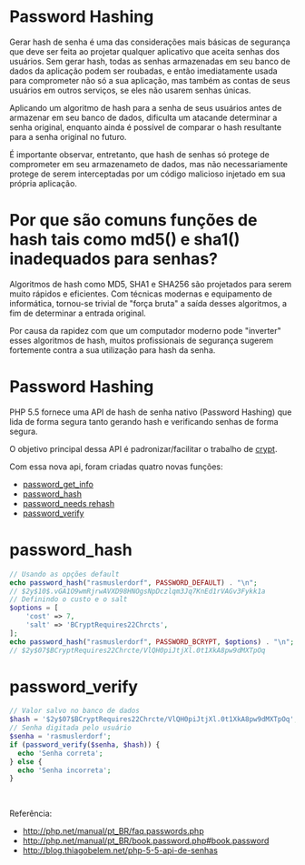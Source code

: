 # Password Hashing

Gerar hash de senha é uma das considerações mais básicas de segurança que deve ser 
feita ao projetar qualquer aplicativo que aceita senhas dos usuários. Sem gerar hash, 
todas as senhas armazenadas em seu banco de dados da aplicação podem ser roubadas, 
e então imediatamente usada para comprometer não só a sua aplicação, mas também as 
contas de seus usuários em outros serviços, se eles não usarem senhas únicas.

Aplicando um algoritmo de hash para a senha de seus usuários antes de armazenar em 
seu banco de dados, dificulta um atacande determinar a senha original, enquanto 
ainda é possível de comparar o hash resultante para a senha original no futuro.

É importante observar, entretanto, que hash de senhas só protege de comprometer 
em seu armazenameto de dados, mas não necessariamente protege de serem interceptadas 
por um código malicioso injetado em sua própria aplicação.

# Por que são comuns funções de hash tais como md5() e sha1() inadequados para senhas?

Algoritmos de hash como MD5, SHA1 e SHA256 são projetados para serem muito rápidos e eficientes. 
Com técnicas modernas e equipamento de informática, tornou-se trivial de "força bruta" a saída desses algoritmos, a fim de determinar a entrada original.

Por causa da rapidez com que um computador moderno pode "inverter" esses algoritmos de hash, 
muitos profissionais de segurança sugerem fortemente contra a sua utilização para hash da senha.

# Password Hashing

PHP 5.5 fornece uma API de hash de senha nativo (Password Hashing) que lida de forma 
segura tanto gerando hash e verificando senhas de forma segura.

O objetivo principal dessa API é padronizar/facilitar o trabalho de [crypt](http://php.net/crypt).

Com essa nova api, foram criadas quatro novas funções:

* [password_get_info](http://php.net/password_get_info)
* [password_hash](http://php.net/password_hash)
* [password_needs rehash](http://php.net/password_needs_rehash)
* [password_verify](http://php.net/password_verify)

# password_hash

```php
// Usando as opções default
echo password_hash("rasmuslerdorf", PASSWORD_DEFAULT) . "\n";
// $2y$10$.vGA1O9wmRjrwAVXD98HNOgsNpDczlqm3Jq7KnEd1rVAGv3Fykk1a
// Definindo o custo e o salt
$options = [
    'cost' => 7,
    'salt' => 'BCryptRequires22Chrcts',
];
echo password_hash("rasmuslerdorf", PASSWORD_BCRYPT, $options) . "\n";
// $2y$07$BCryptRequires22Chrcte/VlQH0piJtjXl.0t1XkA8pw9dMXTpOq
```

# password_verify

```php
// Valor salvo no banco de dados
$hash = '$2y$07$BCryptRequires22Chrcte/VlQH0piJtjXl.0t1XkA8pw9dMXTpOq';
// Senha digitada pelo usuário
$senha = 'rasmuslerdorf';
if (password_verify($senha, $hash)) {
  echo 'Senha correta';
} else {
  echo 'Senha incorreta';
}
```

<br />

Referência: 
* http://php.net/manual/pt_BR/faq.passwords.php
* http://php.net/manual/pt_BR/book.password.php#book.password
* http://blog.thiagobelem.net/php-5-5-api-de-senhas


